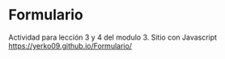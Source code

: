 # Formulario
Actividad para lección 3 y 4 del modulo 3. Sitio con Javascript<br>
https://yerko09.github.io/Formulario/
